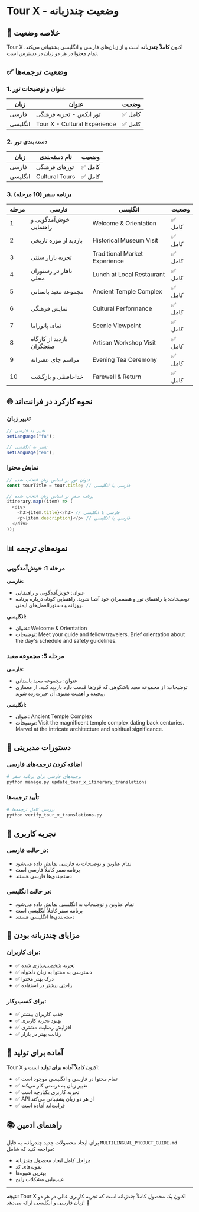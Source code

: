 # Tour X - وضعیت چندزبانه

## 🎯 خلاصه وضعیت

Tour X اکنون **کاملاً چندزبانه** است و از زبان‌های فارسی و انگلیسی پشتیبانی می‌کند. تمام محتوا در هر دو زبان در دسترس است.

## ✅ وضعیت ترجمه‌ها

### 1. **عنوان و توضیحات تور**

| زبان    | عنوان                        | وضعیت   |
| ------- | ---------------------------- | ------- |
| فارسی   | تور ایکس - تجربه فرهنگی      | ✅ کامل |
| انگلیسی | Tour X - Cultural Experience | ✅ کامل |

### 2. **دسته‌بندی تور**

| زبان    | نام دسته‌بندی  | وضعیت   |
| ------- | -------------- | ------- |
| فارسی   | تورهای فرهنگی  | ✅ کامل |
| انگلیسی | Cultural Tours | ✅ کامل |

### 3. **برنامه سفر (10 مرحله)**

| مرحله | فارسی                     | انگلیسی                       | وضعیت   |
| ----- | ------------------------- | ----------------------------- | ------- |
| 1     | خوش‌آمدگویی و راهنمایی    | Welcome & Orientation         | ✅ کامل |
| 2     | بازدید از موزه تاریخی     | Historical Museum Visit       | ✅ کامل |
| 3     | تجربه بازار سنتی          | Traditional Market Experience | ✅ کامل |
| 4     | ناهار در رستوران محلی     | Lunch at Local Restaurant     | ✅ کامل |
| 5     | مجموعه معبد باستانی       | Ancient Temple Complex        | ✅ کامل |
| 6     | نمایش فرهنگی              | Cultural Performance          | ✅ کامل |
| 7     | نمای پانوراما             | Scenic Viewpoint              | ✅ کامل |
| 8     | بازدید از کارگاه صنعتگران | Artisan Workshop Visit        | ✅ کامل |
| 9     | مراسم چای عصرانه          | Evening Tea Ceremony          | ✅ کامل |
| 10    | خداحافظی و بازگشت         | Farewell & Return             | ✅ کامل |

## 🌐 نحوه کارکرد در فرانت‌اند

### تغییر زبان

```javascript
// تغییر به فارسی
setLanguage("fa");

// تغییر به انگلیسی
setLanguage("en");
```

### نمایش محتوا

```javascript
// عنوان تور بر اساس زبان انتخاب شده
const tourTitle = tour.title; // فارسی یا انگلیسی

// برنامه سفر بر اساس زبان انتخاب شده
itinerary.map((item) => (
  <div>
    <h3>{item.title}</h3> // فارسی یا انگلیسی
    <p>{item.description}</p> // فارسی یا انگلیسی
  </div>
));
```

## 📊 نمونه‌های ترجمه

### مرحله 1: خوش‌آمدگویی

**فارسی:**

- عنوان: خوش‌آمدگویی و راهنمایی
- توضیحات: با راهنمای تور و همسفران خود آشنا شوید. راهنمایی کوتاه درباره برنامه روزانه و دستورالعمل‌های ایمنی.

**انگلیسی:**

- عنوان: Welcome & Orientation
- توضیحات: Meet your guide and fellow travelers. Brief orientation about the day's schedule and safety guidelines.

### مرحله 5: مجموعه معبد

**فارسی:**

- عنوان: مجموعه معبد باستانی
- توضیحات: از مجموعه معبد باشکوهی که قرن‌ها قدمت دارد بازدید کنید. از معماری پیچیده و اهمیت معنوی آن حیرت‌زده شوید.

**انگلیسی:**

- عنوان: Ancient Temple Complex
- توضیحات: Visit the magnificent temple complex dating back centuries. Marvel at the intricate architecture and spiritual significance.

## 🔧 دستورات مدیریتی

### اضافه کردن ترجمه‌های فارسی

```bash
# ترجمه‌های فارسی برای برنامه سفر
python manage.py update_tour_x_itinerary_translations
```

### تأیید ترجمه‌ها

```bash
# بررسی کامل ترجمه‌ها
python verify_tour_x_translations.py
```

## 📱 تجربه کاربری

### در حالت فارسی:

- تمام عناوین و توضیحات به فارسی نمایش داده می‌شود
- برنامه سفر کاملاً فارسی است
- دسته‌بندی‌ها فارسی هستند

### در حالت انگلیسی:

- تمام عناوین و توضیحات به انگلیسی نمایش داده می‌شود
- برنامه سفر کاملاً انگلیسی است
- دسته‌بندی‌ها انگلیسی هستند

## 🎯 مزایای چندزبانه بودن

### برای کاربران:

- ✅ تجربه شخصی‌سازی شده
- ✅ دسترسی به محتوا به زبان دلخواه
- ✅ درک بهتر محتوا
- ✅ راحتی بیشتر در استفاده

### برای کسب‌وکار:

- ✅ جذب کاربران بیشتر
- ✅ بهبود تجربه کاربری
- ✅ افزایش رضایت مشتری
- ✅ رقابت بهتر در بازار

## 🚀 آماده برای تولید

Tour X اکنون **کاملاً آماده برای تولید** است و:

- ✅ تمام محتوا در فارسی و انگلیسی موجود است
- ✅ تغییر زبان به درستی کار می‌کند
- ✅ تجربه کاربری یکپارچه است
- ✅ API از هر دو زبان پشتیبانی می‌کند
- ✅ فرانت‌اند آماده است

## 📚 راهنمای ادمین

برای ایجاد محصولات جدید چندزبانه، به فایل `MULTILINGUAL_PRODUCT_GUIDE.md` مراجعه کنید که شامل:

- مراحل کامل ایجاد محصول چندزبانه
- نمونه‌های کد
- بهترین شیوه‌ها
- عیب‌یابی مشکلات رایج

---

**نتیجه**: Tour X اکنون یک محصول کاملاً چندزبانه است که تجربه کاربری عالی در هر دو زبان فارسی و انگلیسی ارائه می‌دهد! 🎉
